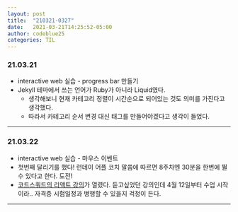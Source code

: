 ```yaml
---
layout: post
title:  "210321-0327"
date:   2021-03-21T14:25:52-05:00
author: codeblue25
categories: TIL
---
```


<h3>21.03.21</h3>

* interactive web 실습 - progress bar 만들기
* Jekyll 테마에서 쓰는 언어가 Ruby가 아니라 Liquid였다. 
  * 생각해보니 현재 카테고리 정렬이 시간순으로 되어있는 것도 의미를 가진다고 생각했다.
  * 따라서 카테고리 순서 변경 대신 태그를 만들어야겠다고 생각이 들었다.

---

<h3>21.03.22</h3>

* interactive web 실습 - 마우스 이벤트
* 첫번째 달리기를 했다! 런데이 어플 코치 말씀에 따르면 8주차엔 30분을 한번에 뛸 수 있다고 한다. 도전!
* [코드스쿼드의 리액트 강의](https://codesquad.kr/page/react.html)가 열렸다. 듣고싶었던 강의인데 4월 12일부터 수업 시작이라.. 자격증 시험일정과 병행할 수 있을지 걱정이 든다.

---

